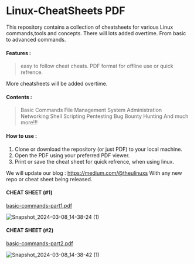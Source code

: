 # Linux-CheatSheets PDF
This repository contains a collection of cheatsheets for various Linux commands,tools and concepts.
There will lots added overtime. From basic to advanced commands.

#### Features :
> easy to follow cheat cheats.
> PDF format for offline use or quick refrence.

More cheatsheets will be added overtime. 

#### Contents :
> Basic Commands
> File Management
> System Administration
> Networking
> Shell Scripting
> Pentesting
> Bug Bounty Hunting
> And much more!!!

#### How to use :
1. Clone or download the repository (or just PDF) to your local machine.
2. Open the PDF using your preferred PDF viewer.
3. Print or save the cheat sheet for quick refrence, when using linux.

We will update our blog : https://medium.com/@theulinuxs 
With any new repo or cheat sheet being released.
 
#### CHEAT SHEET (#1)
[basic-commands-part1.pdf](https://github.com/the-universal-linux-society/Linux-CheatSheets/files/14539639/basic-commands-part1.pdf)

![Snapshot_2024-03-08_14-38-24 (1)](https://github.com/the-universal-linux-society/Linux-CheatSheets/assets/161962528/0ff1789e-a981-41b0-8ab9-60f66ca83dff)


#### CHEAT SHEET (#2)
[basic-commands-part2.pdf](https://github.com/the-universal-linux-society/Linux-CheatSheets/files/14539662/basic-commands-part2.pdf)

![Snapshot_2024-03-08_14-38-42 (1)](https://github.com/the-universal-linux-society/Linux-CheatSheets/assets/161962528/b1af9af3-cb3d-472c-9e18-4781b0e7a3ae)



